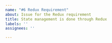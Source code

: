 ```yaml
---
name: "#6 Redux Requirement"
about: Issue for the Redux requirement
title: State management is done through Redux
labels: ''
assignees: ''

---
```



